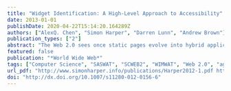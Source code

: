```yaml
---
title: "Widget Identification: A High-Level Approach to Accessibility"
date: 2013-01-01
publishDate: 2020-04-22T15:14:20.164289Z
authors: ["AlexQ. Chen", "Simon Harper", "Darren Lunn", "Andrew Brown"]
publication_types: ["2"]
abstract: "The Web 2.0 sees once static pages evolve into hybrid applications, and content that was previously simple, now becoming increasingly complicated due to the many updating components located throughout the page. While beneficial for some users, these components (widgets) are often complex and will lead to confusion and frustration for others, notably those for whom accessibility is already an issue. While users and developers often perceive widgets as complete components (a Slideshow, or an Auto Suggest List), they are in-fact heterogeneous collections of code, and are therefore hard to computationally identify. Identification is critical if we wish to reverse engineer inaccessible widgets or `inject' missing `WAI-ARIA' into `RIAs'. In this case, we introduce a technique that analyses the code associated with a Web page to identify widgets using combinations of code constructs which enable uniquely identification. We go on to technically evaluate our approach with the most difficult widgets to distinguish between---Slideshows and Carousels---and then describe two prototype applications for visually impaired and older users by means of example."
featured: false
publication: "*World Wide Web*"
tags: ["Computer Science", "SASWAT", "SCWEB2", "WIMWAT", "Web 2.0", "ageing", "disabilities", "widget classificat", "widget classification", "widget identification"]
url_pdf: "http://www.simonharper.info/publications/Harper2012-1.pdf http://dx.doi.org/10.1007/s11280-012-0156-6"
doi: "http://dx.doi.org/10.1007/s11280-012-0156-6"
---
```


